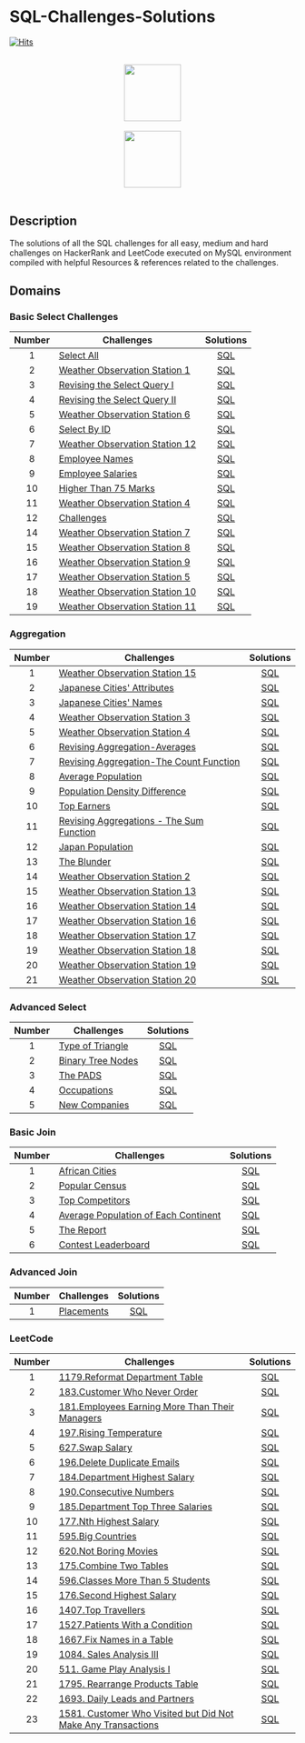 # SQL-Challenges-Solutions
[![Hits](https://hits.seeyoufarm.com/api/count/incr/badge.svg?url=https%3A%2F%2Fgithub.com%2FDUChae&count_bg=%2379C83D&title_bg=%23555555&icon=&icon_color=%23E7E7E7&title=hits&edge_flat=false)](https://hits.seeyoufarm.com)

<p align="center">  
	<br>
	<a href="https://www.hackerrank.com/profile/sangdyjjang">
        <img height=100 src="https://hrcdn.net/community-frontend/assets/brand/logo-new-white-green-a5cb16e0ae.svg"> 
    </a>
    <br>
    <br>
    <a href="https://leetcode.com/u/duchae/"> <img height=100 src="https://upload.wikimedia.org/wikipedia/commons/1/19/LeetCode_logo_black.png"> </a> <br> <br>
</p>

## Description
The solutions of all the SQL challenges for all easy, medium and hard challenges on HackerRank and LeetCode executed on MySQL environment compiled with helpful Resources & references related to the challenges.


## Domains

### Basic Select Challenges

| Number | Challenges                                                                                                                       |                           Solutions                           |
| :----: | -------------------------------------------------------------------------------------------------------------------------------- | :-----------------------------------------------------------: |
|   1    | [Select All](https://www.hackerrank.com/challenges/select-all-sql/problem)                                                       |              [SQL](Basic%20Select/Select-All.md)              |
|   2    | [Weather Observation Station 1](https://www.hackerrank.com/challenges/weather-observation-station-1/problem)                     | [SQL](Basic%20Select/Weather%20Observation%20Station%201.md)  |
|   3    | [Revising the Select Query I](https://www.hackerrank.com/challenges/revising-the-select-query/problem)                           | [SQL](Basic%20Select/Revising%20The%20Select%20Query%20I.md)  |
|   4    | [Revising the Select Query II](https://www.hackerrank.com/challenges/revising-the-select-query-2/problem)                        | [SQL](Basic%20Select/Revising%20The%20Select%20Query%20II.md) |
|   5    | [Weather Observation Station 6](https://www.hackerrank.com/challenges/weather-observation-station-6/problem)                     | [SQL](Basic%20Select/Weather%20Observation%20Station%206.md)  |
|   6    | [Select By ID](https://www.hackerrank.com/challenges/select-by-id/problem)                                                       |           [SQL](Basic%20Select/Select%20By%20ID.md)           |
|   7    | [Weather Observation Station 12](https://www.hackerrank.com/challenges/weather-observation-station-12/problem)                   | [SQL](Basic%20Select/Weather%20Observation%20Station%2012.md) |
|   8    | [Employee Names](https://www.hackerrank.com/challenges/name-of-employees/problem)                                                |           [SQL](Basic%20Select/Employee%20Names.md)           |
|   9    | [Employee Salaries](https://www.hackerrank.com/challenges/salary-of-employees/problem)                                           |         [SQL](Basic%20Select/Employee%20Salaries.md)          |
|   10   | [Higher Than 75 Marks](https://www.hackerrank.com/challenges/more-than-75-marks/problem)                                         |      [SQL](Basic%20Select/Higher%20Than%2075%20Marks.md)      |
|   11   | [Weather Observation Station 4](https://www.hackerrank.com/challenges/weather-observation-station-4/)                            | [SQL](Basic%20Select/Weather%20Observation%20Station%204.md)  |
|   12   | [Challenges](https://www.hackerrank.com/challenges/challenges/problem?isFullScreen=true)                                         |               [SQL](Basic%20Join/Challenges.md)               |
|   14   | [Weather Observation Station 7](https://www.hackerrank.com/challenges/weather-observation-station-7/problem?isFullScreen=true)   |  [SQL](Basic%20Join/Weather%20Observation%20Station%207.md)   |
|   15   | [Weather Observation Station 8](https://www.hackerrank.com/challenges/weather-observation-station-8/problem?isFullScreen=true)   |  [SQL](Basic%20Join/Weather%20Observation%20Station%208.md)   |
|   16   | [Weather Observation Station 9](https://www.hackerrank.com/challenges/weather-observation-station-9/problem?isFullScreen=true)   |  [SQL](Basic%20Join/Weather%20Observation%20Station%209.md)   |
|   17   | [Weather Observation Station 5](https://www.hackerrank.com/challenges/weather-observation-station-5/problem?isFullScreen=true)   |  [SQL](Basic%20Join/Weather%20Observation%20Station%205.md)   |
|   18   | [Weather Observation Station 10](https://www.hackerrank.com/challenges/weather-observation-station-10/problem?isFullScreen=true) |  [SQL](Basic%20Join/Weather%20Observation%20Station%2010.md)  |
|   19   | [Weather Observation Station 11](https://www.hackerrank.com/challenges/weather-observation-station-11/problem?isFullScreen=true) |  [SQL](Basic%20Join/Weather%20Observation%20Station%2011.md)  |



### Aggregation

| Number | Challenges                                                                                                                            |                               Solutions                               |
| :----: | ------------------------------------------------------------------------------------------------------------------------------------- | :-------------------------------------------------------------------: |
|   1    | [Weather Observation Station 15](https://www.hackerrank.com/challenges/weather-observation-station-15/problem)                        |      [SQL](Aggregation/Weather%20Observation%20Station%2015.md)       |
|   2    | [Japanese Cities' Attributes](https://www.hackerrank.com/challenges/japanese-cities-attributes/problem)                               |         [SQL](Aggregation/Japanese%20Cities'%20Attributes.md)         |
|   3    | [Japanese Cities' Names](https://www.hackerrank.com/challenges/japanese-cities-name/problem)                                          |           [SQL](Aggregation/Japanese%20Cities'%20Names.md)            |
|   4    | [Weather Observation Station 3](https://www.hackerrank.com/challenges/weather-observation-station-3/problem)                          |       [SQL](Aggregation/Weather%20Observation%20Station%203.md)       |
|   5    | [Weather Observation Station 4](https://www.hackerrank.com/challenges/weather-observation-station-4/problem)                          |       [SQL](Aggregation/Weather%20Observation%20Station%204.md)       |
|   6    | [Revising Aggregation-Averages](https://www.hackerrank.com/challenges/revising-aggregations-the-average-function/problem)             |         [SQL](Aggregation/Revising%20Aggregation-Averages.md)         |
|   7    | [Revising Aggregation-The Count Function](https://www.hackerrank.com/challenges/revising-aggregations-the-count-function/problem)     |  [SQL](Aggregation/Revising%20Aggregation-The%20Count%20Function.md)  |
|   8    | [Average Population](https://www.hackerrank.com/challenges/average-population/problem)                                                |              [SQL](Aggregation/Average%20Population.md)               |
|   9    | [Population Density Difference](https://www.hackerrank.com/challenges/population-density-difference/problem)                          |         [SQL](Aggregation/Popular%20Density%20Difference.md)          |
|   10   | [Top Earners](https://www.hackerrank.com/challenges/earnings-of-employees/problem)                                                    |                  [SQL](Aggregation/Top%20Earners.md)                  |
|   11   | [Revising Aggregations - The Sum Function](https://www.hackerrank.com/challenges/revising-aggregations-sum/problem?isFullScreen=true) | [SQL](Aggregation/Revising%20Aggregations%20-The%20Sum%20Function.md) |
|   12   | [Japan Population](https://www.hackerrank.com/challenges/japan-population/problem?isFullScreen=true)                                  |               [SQL](Aggregation/Japan%20Population.md)                |
|   13   | [The Blunder](https://www.hackerrank.com/challenges/the-blunder/problem?isFullScreen=true)                                            |                  [SQL](Aggregation/The%20Blunder.md)                  |
|   14   | [Weather Observation Station 2](https://www.hackerrank.com/challenges/weather-observation-station-2/problem?isFullScreen=true)        |       [SQL](Aggregation/Weather%20Observation%20Station%202.md)       |
|   15   | [Weather Observation Station 13](https://www.hackerrank.com/challenges/weather-observation-station-13/problem?isFullScreen=true)      |      [SQL](Aggregation/Weather%20Observation%20Station%2013.md)       |
|   16   | [Weather Observation Station 14](https://www.hackerrank.com/challenges/weather-observation-station-14/problem?isFullScreen=true)      |      [SQL](Aggregation/Weather%20Observation%20Station%2014.md)       |
|   17   | [Weather Observation Station 16](https://www.hackerrank.com/challenges/weather-observation-station-16/problem?isFullScreen=true)      |      [SQL](Aggregation/Weather%20Observation%20Station%2016.md)       |
|   18   | [Weather Observation Station 17](https://www.hackerrank.com/challenges/weather-observation-station-17/problem?isFullScreen=true)      |      [SQL](Aggregation/Weather%20Observation%20Station%2017.md)       |
|   19   | [Weather Observation Station 18](https://www.hackerrank.com/challenges/weather-observation-station-18/problem?isFullScreen=true)      |      [SQL](Aggregation/Weather%20Observation%20Station%2018.md)       |
|   20   | [Weather Observation Station 19](https://www.hackerrank.com/challenges/weather-observation-station-19/problem?isFullScreen=true)      |      [SQL](Aggregation/Weather%20Observation%20Station%2019.md)       |
|   21   | [Weather Observation Station 20](https://www.hackerrank.com/challenges/weather-observation-station-20/problem?isFullScreen=true)      |      [SQL](Aggregation/Weather%20Observation%20Station%2020.md)       |

### Advanced Select
| Number | Challenges                                                                                                |                     Solutions                     |
| :----: | --------------------------------------------------------------------------------------------------------- | :-----------------------------------------------: |
|   1    | [Type of Triangle](https://www.hackerrank.com/challenges/what-type-of-triangle/problem)                   | [SQL](Advanced%20Select/Type%20of%20Triangle.md)  |
|   2    | [Binary Tree Nodes](https://www.hackerrank.com/challenges/binary-search-tree-1/problem?isFullScreen=true) | [SQL](Advanced%20Select/Binary%20Tree%20Nodes.md) |
|   3    | [The PADS](https://www.hackerrank.com/challenges/the-pads/problem?isFullScreen=true)                      |      [SQL](Advanced%20Select/The%20PADS.md)       |
|   4    | [Occupations](https://www.hackerrank.com/challenges/occupations/problem?isFullScreen=true)                |      [SQL](Advanced%20Select/Occupations.md)      |
|   5    | [New Companies](https://www.hackerrank.com/challenges/the-company/problem?isFullScreen=true)              |    [SQL](Advanced%20Select/New%20Companies.md)    |



### Basic Join

| Number | Challenges                                                                                                                 |                              Solutions                              |
| :----: | -------------------------------------------------------------------------------------------------------------------------- | :-----------------------------------------------------------------: |
|   1    | [African Cities](https://www.hackerrank.com/challenges/african-cities/problem)                                             |               [SQL](Basic%20Join/African%20Cities.md)               |
|   2    | [Popular Census](https://www.hackerrank.com/challenges/asian-population/problem)                                           |               [SQL](Basic%20Join/Popular%20Census.md)               |
|   3    | [Top Competitors](https://www.hackerrank.com/challenges/full-score/problem?isFullScreen=true)                              |              [SQL](Basic%20Join/Top%20Competitors.md)               |
|   4    | [Average Population of Each Continent](https://www.hackerrank.com/challenges/average-population-of-each-continent/problem) | [SQL](Basic%20Join/Average%20Population%20of%20Each%20Continent.md) |
|   5    | [The Report](https://www.hackerrank.com/challenges/the-report/problem?isFullScreen=true)                                   |                 [SQL](Basic%20Join/The%20Report.md)                 |
|   6    | [Contest Leaderboard](https://www.hackerrank.com/challenges/contest-leaderboard/problem?isFullScreen=true)                 |            [SQL](Basic%20Join/Contest%20Leaderboard.md)             |

### Advanced Join

| Number | Challenges                                                                               |              Solutions               |
| :----: | ---------------------------------------------------------------------------------------- | :----------------------------------: |
|   1    | [Placements](https://www.hackerrank.com/challenges/placements/problem?isFullScreen=true) | [SQL](Advanced%20Join/Placements.md) |


### LeetCode

| Number | Challenges                                                                                                                                            |                                         Solutions                                         |
| :----: | ----------------------------------------------------------------------------------------------------------------------------------------------------- | :---------------------------------------------------------------------------------------: |
|   1    | [1179.Reformat Department Table](https://leetcode.com/problems/reformat-department-table/description/)                                                |                     [SQL](LeetCode/Reformat%20Department%20Table.md)                      |
|   2    | [183.Customer Who Never Order](https://leetcode.com/problems/customers-who-never-order/description/)                                                  |                     [SQL](LeetCode/Customer%20Who%20Never%20Order.md)                     |
|   3    | [181.Employees Earning More Than Their Managers](https://leetcode.com/problems/employees-earning-more-than-their-managers/description/)               |          [SQL](LeetCode/Employees%20Earning%20More%20Than%20Their%20Managers.md)          |
|   4    | [197.Rising Temperature](https://leetcode.com/problems/rising-temperature/description/)                                                               |                          [SQL](LeetCode/Rising%20Temperature.md)                          |
|   5    | [627.Swap Salary](https://leetcode.com/problems/swap-salary/description/)                                                                             |                             [SQL](LeetCode/Swap%20Salary.md)                              |
|   6    | [196.Delete Duplicate Emails](https://leetcode.com/problems/delete-duplicate-emails/description/)                                                     |                      [SQL](LeetCode/Delete%20Duplicate%20Emails.md)                       |
|   7    | [184.Department Highest Salary](https://leetcode.com/problems/department-highest-salary/description/)                                                 |                     [SQL](LeetCode/Department%20Highest%20Salary.md)                      |
|   8    | [190.Consecutive Numbers](https://leetcode.com/problems/consecutive-numbers/description/)                                                             |                         [SQL](LeetCode/Consecutive%20Numbers.md)                          |
|   9    | [185.Department Top Three Salaries](https://leetcode.com/problems/department-top-three-salaries/description/)                                         |                  [SQL](LeetCode/Department%20Top%20Three%20Salaries.md)                   |
|   10   | [177.Nth Highest Salary](https://leetcode.com/problems/nth-highest-salary/description/)                                                               |                         [SQL](LeetCode/Nth%20Highest%20Salary.md)                         |
|   11   | [595.Big Countries](https://leetcode.com/problems/big-countries)                                                                                      |                            [SQL](LeetCode/Big%20Countries.md)                             |
|   12   | [620.Not Boring Movies](https://leetcode.com/problems/not-boring-movies/)                                                                             |                         [SQL](LeetCode/Not%20Boring%20Movies.md)                          |
|   13   | [175.Combine Two Tables](https://leetcode.com/problems/combine-two-tables/description/)                                                               |                         [SQL](LeetCode/Combine%20Two%20Tables.md)                         |
|   14   | [596.Classes More Than 5 Students](https://leetcode.com/problems/classes-more-than-5-students/description/)                                           |                  [SQL](LeetCode/Classes%20More%20Than%205%20Students.md)                  |
|   15   | [176.Second Highest Salary](https://leetcode.com/problems/second-highest-salary/description/)                                                         |                       [SQL](LeetCode/Second%20Highest%20Salary.md)                        |
|   16   | [1407.Top Travellers](https://leetcode.com/problems/top-travellers/description/?envType=problem-list-v2&envId=e97a9e5m)                               |                            [SQL](LeetCode/Top%20Travellers.md)                            |
|   17   | [1527.Patients With a Condition](https://leetcode.com/problems/patients-with-a-condition/?envType=problem-list-v2&envId=e97a9e5m)                     |                    [SQL](LeetCode/Patients%20With%20a%20Condition.md)                     |
|   18   | [1667.Fix Names in a Table](https://leetcode.com/problems/fix-names-in-a-table/description/?envType=problem-list-v2&envId=e97a9e5m)                   |                      [SQL](LeetCode/Fix%20Names%20in%20a%20Table.md)                      |
|   19   | [1084. Sales Analysis III](https://leetcode.com/problems/sales-analysis-iii/)                                                                         |                         [SQL](LeetCode/Sales%20Analysis%20III.md)                         |
|   20   | [511. Game Play Analysis I](https://leetcode.com/problems/game-play-analysis-i/)                                                                      |                       [SQL](LeetCode/Game%20Play%20Analysis%20I.md)                       |
|   21   | [1795. Rearrange Products Table](https://leetcode.com/problems/rearrange-products-table/)                                                             |                      [SQL](LeetCode/Rearrange%20Products%20Table.md)                      |
|   22   | [1693. Daily Leads and Partners](https://leetcode.com/problems/daily-leads-and-partners/)                                                             |                     [SQL](LeetCode/Daily%20Leads%20and%20Partners.md)                     |
|   23   | [1581. Customer Who Visited but Did Not Make Any Transactions](https://leetcode.com/problems/customer-who-visited-but-did-not-make-any-transactions/) | [SQL](LeetCode/Customer%20Who%20Visited%20but%20Did%20Not%20Make%20Any%20Transactions.md) |
